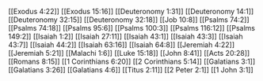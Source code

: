[[Exodus 4:22]]
[[Exodus 15:16]]
[[Deuteronomy 1:31]]
[[Deuteronomy 14:1]]
[[Deuteronomy 32:15]]
[[Deuteronomy 32:18]]
[[Job 10:8]]
[[Psalms 74:2]]
[[Psalms 74:18]]
[[Psalms 95:6]]
[[Psalms 100:3]]
[[Psalms 116:12]]
[[Psalms 149:2]]
[[Isaiah 1:2]]
[[Isaiah 27:11]]
[[Isaiah 43:1]]
[[Isaiah 43:3]]
[[Isaiah 43:7]]
[[Isaiah 44:2]]
[[Isaiah 63:16]]
[[Isaiah 64:8]]
[[Jeremiah 4:22]]
[[Jeremiah 5:21]]
[[Malachi 1:6]]
[[Luke 15:18]]
[[John 8:41]]
[[Acts 20:28]]
[[Romans 8:15]]
[[1 Corinthians 6:20]]
[[2 Corinthians 5:14]]
[[Galatians 3:1]]
[[Galatians 3:26]]
[[Galatians 4:6]]
[[Titus 2:11]]
[[2 Peter 2:1]]
[[1 John 3:1]]
